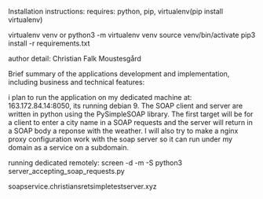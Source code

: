 Installation instructions:
requires: python, pip, virtualenv(pip install virtualenv)

virtualenv venv or python3 -m virtualenv venv
source venv/bin/activate
pip3 install -r requirements.txt

author detail: Christian Falk Moustesgård

Brief summary of the applications development and implementation, including business and technical features:

i plan to run the application on my dedicated machine at: 163.172.84.14:8050, its running debian 9. 
The SOAP client and server are written in python using the PySimpleSOAP library. The first target will be for a client to enter a city name in a SOAP requests and the server will return in a SOAP body a reponse with the weather. 
I will also try to make a nginx proxy configuration work with the soap server so it can run under my domain as a service on a subdomain. 

running dedicated remotely: screen -d -m -S <servicename> python3 server_accepting_soap_requests.py

soapservice.christiansretsimpletestserver.xyz
